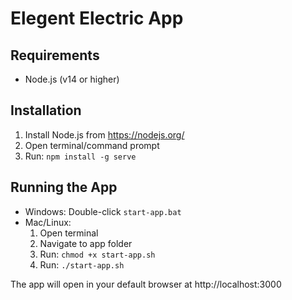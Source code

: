 # Elegent Electric App

## Requirements
- Node.js (v14 or higher)

## Installation
1. Install Node.js from https://nodejs.org/
2. Open terminal/command prompt
3. Run: `npm install -g serve`

## Running the App
- Windows: Double-click `start-app.bat`
- Mac/Linux: 
  1. Open terminal
  2. Navigate to app folder
  3. Run: `chmod +x start-app.sh`
  4. Run: `./start-app.sh`

The app will open in your default browser at http://localhost:3000 